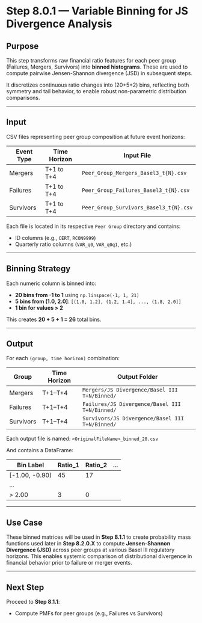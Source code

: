 # Step 8.0.1 — Variable Binning for JS Divergence Analysis

## Purpose

This step transforms raw financial ratio features for each peer group (Failures, Mergers, Survivors) into **binned histograms**. These are used to compute pairwise Jensen-Shannon divergence (JSD) in subsequent steps.

It discretizes continuous ratio changes into (20+5+2) bins, reflecting both symmetry and tail behavior, to enable robust non-parametric distribution comparisons.

---

## Input

CSV files representing peer group composition at future event horizons:

| Event Type | Time Horizon | Input File |
|------------|--------------|-------------|
| Mergers    | T+1 to T+4    | `Peer_Group_Mergers_Basel3_t{N}.csv` |
| Failures   | T+1 to T+4    | `Peer_Group_Failures_Basel3_t{N}.csv` |
| Survivors  | T+1 to T+4    | `Peer_Group_Survivors_Basel3_t{N}.csv` |

Each file is located in its respective `Peer Group` directory and contains:
- ID columns (e.g., `CERT`, `RCON9999`)
- Quarterly ratio columns (`VAR_q0`, `VAR_q0q1`, etc.)

---

## Binning Strategy

Each numeric column is binned into:

- **20 bins from -1 to 1** using `np.linspace(-1, 1, 21)`
- **5 bins from (1.0, 2.0]**: `[(1.0, 1.2], (1.2, 1.4], ..., (1.8, 2.0]]`
- **1 bin for values > 2**

This creates **20 + 5 + 1 = 26** total bins.

---

## Output

For each `(group, time horizon)` combination:

| Group     | Time Horizon | Output Folder |
|-----------|--------------|----------------|
| Mergers   | T+1–T+4       | `Mergers/JS Divergence/Basel III T+N/Binned/` |
| Failures  | T+1–T+4       | `Failures/JS Divergence/Basel III T+N/Binned/` |
| Survivors | T+1–T+4       | `Survivors/JS Divergence/Basel III T+N/Binned/` |

Each output file is named: `<OriginalFileName>_binned_20.csv`


And contains a DataFrame:

| Bin Label        | Ratio_1 | Ratio_2 | ... |
|------------------|---------|---------|-----|
| [-1.00, -0.90)   |   45    |   17    |     |
| ...              |         |         |     |
| > 2.00           |    3    |    0    |     |

---

## Use Case

These binned matrices will be used in **Step 8.1.1** to create probability mass functions used later in **Step 8.2.0.X** to compute **Jensen-Shannon Divergence (JSD)** across peer groups at various Basel III regulatory horizons. This enables systemic comparison of distributional divergence in financial behavior prior to failure or merger events.

---

## Next Step

Proceed to **Step 8.1.1**:
- Compute PMFs for peer groups (e.g., Failures vs Survivors)


